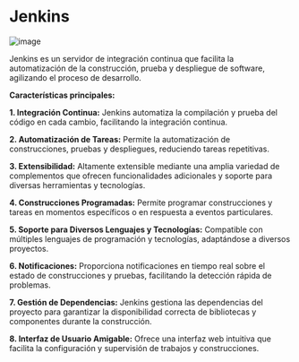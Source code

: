 # Jenkins
![image](https://github.com/camposchaconjosemaria/Ansible/assets/114906855/8a17609a-1e31-494c-b202-fa2d4231e451)

Jenkins es un servidor de integración continua que facilita la automatización de la construcción, prueba y despliegue de software, agilizando el proceso de desarrollo.

**Características principales:**

**1. Integración Continua:** Jenkins automatiza la compilación y prueba del código en cada cambio, facilitando la integración continua.

**2. Automatización de Tareas:** Permite la automatización de construcciones, pruebas y despliegues, reduciendo tareas repetitivas.

**3. Extensibilidad:** Altamente extensible mediante una amplia variedad de complementos que ofrecen funcionalidades adicionales y soporte para diversas herramientas y tecnologías.

**4. Construcciones Programadas:** Permite programar construcciones y tareas en momentos específicos o en respuesta a eventos particulares.

**5. Soporte para Diversos Lenguajes y Tecnologías:** Compatible con múltiples lenguajes de programación y tecnologías, adaptándose a diversos proyectos.

**6. Notificaciones:** Proporciona notificaciones en tiempo real sobre el estado de construcciones y pruebas, facilitando la detección rápida de problemas.

**7. Gestión de Dependencias:** Jenkins gestiona las dependencias del proyecto para garantizar la disponibilidad correcta de bibliotecas y componentes durante la construcción.

**8. Interfaz de Usuario Amigable:** Ofrece una interfaz web intuitiva que facilita la configuración y supervisión de trabajos y construcciones.
